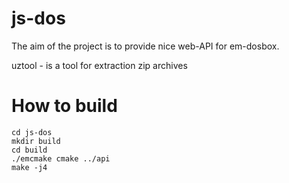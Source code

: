 js-dos
======

The aim of the project is to provide nice web-API for em-dosbox.

uztool - is a tool for extraction zip archives

# How to build

```
cd js-dos
mkdir build
cd build
./emcmake cmake ../api
make -j4
```